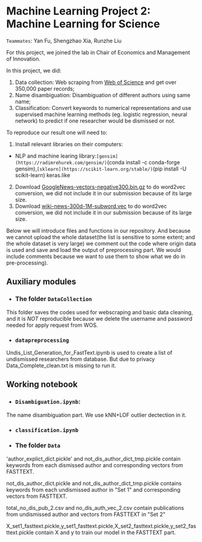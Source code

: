 # Machine Learning Project 2: Machine Learning for Science

`Teammates`: Yan Fu, Shengzhao Xia, Runzhe Liu

For this project, we joined the lab in Chair of Economics and Management of Innovation. 

In this project, we did:

1. Data collection: Web scraping from [Web of Science](http://apps.webofknowledge.com/WOS_GeneralSearch_input.do?product=WOS&search_mode=GeneralSearch&SID=F41mtBBV1mNZKmygFN7&preferencesSaved=) and get over 350,000 paper records;
2. Name disambiguation: Disambiguation of different authors using same name; 
3. Classification: Convert keywords to numerical representations and use supervised machine learning methods (eg. logistic regression, neural network) to predict if one researcher would be dismissed or not.

To reproduce our result one will need to:

1. Install relevant libraries on their computers:
- NLP and machine learing library:`[gensim](https://radimrehurek.com/gensim/)`(conda install -c conda-forge gensim),`[sklearn](https://scikit-learn.org/stable/)`(pip install -U scikit-learn)
keras.like 
2. Download [GoogleNews-vectors-negative300.bin.gz](https://drive.google.com/file/d/0B7XkCwpI5KDYNlNUTTlSS21pQmM/edit) to do word2vec conversion, we did not include it in our submission because of its large size.
3. Download [wiki-news-300d-1M-subword.vec](https://fasttext.cc/docs/en/english-vectors.html) to do word2vec conversion, we did not include it in our submission because of its large size.


Below we will introduce files and functions in our repository.
And because we cannot upload the whole dataset(the list is sensitive to some extent; and the whole dataset is very large) we comment out the code where origin data is used and save and load the output of preprocessing part. We would include comments because we want to use them to show what we do in pre-processing).

## Auxiliary modules

* ### The folder `DataCollection`
This folder saves the codes used for webscraping and basic data cleaning, and it is *NOT* reproducible because we delete the username and password needed for apply request from WOS. 

* ### `datapreprocessing`

Undis_List_Generation_for_FastText.ipynb is used to create a list of undismissed researchers from database. But due to privacy Data_Complete_clean.txt is missing to run it.

## Working notebook
* ### `Disambiguation.ipynb`: 
The name disambiguation part. We use kNN+LOF outlier dectection in it.

* ### `classification.ipynb`




* ### The folder `Data`

'author_explict_dict.pickle' and not_dis_author_dict_tmp.pickle contain keywords from each dismissed author and corresponding vectors from FASTTEXT.

not_dis_author_dict.pickle and not_dis_author_dict_tmp.pickle contains keywords from each undismissed author in "Set 1" and corresponding vectors from FASTTEXT.

total_no_dis_pub_2.csv and no_dis_auth_vec_2.csv contain publications from undismissed author and vectors from FASTTEXT in "Set 2"

X_set1_fasttext.pickle,y_set1_fasttext.pickle,X_set2_fasttext.pickle,y_set2_fasttext.pickle contain X and y to train our model in the FASTTEXT part.
